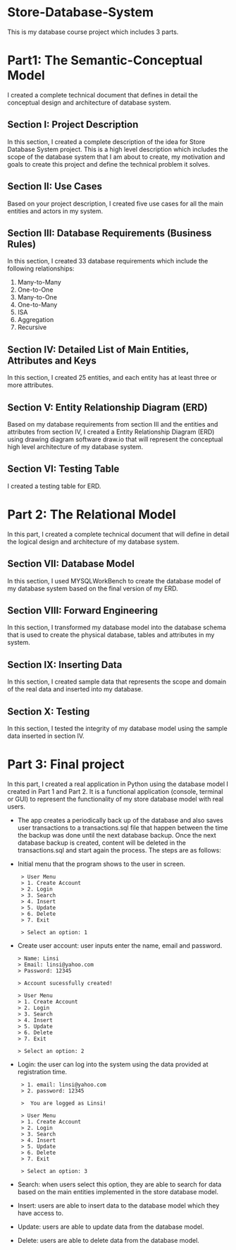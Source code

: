 # Store-Database-System
This is my database course project which includes 3 parts.

# Part1: The Semantic-Conceptual Model 

I created a complete technical document that defines in detail the conceptual 
design and architecture of database system.

## Section I: Project Description
In this section, I created a complete description of the idea for Store Database System project. 
This is a high level description which includes the scope of the database system that I am about to create,
my motivation and goals to create this project and define the technical problem it solves. 

## Section II: Use Cases 
Based on your project description, I created five use cases for all the main entities and actors in my system.

## Section III: Database Requirements (Business Rules)

In this section, I created 33 database requirements which include the following relationships:

1. Many-to-Many
2. One-to-One
3. Many-to-One
4. One-to-Many
5. ISA
6. Aggregation 
7. Recursive

## Section IV: Detailed List of Main Entities, Attributes and Keys 
In this section, I created 25 entities, and each entity has at least three or more attributes. 

## Section V: Entity Relationship Diagram (ERD) 
Based on my database requirements from section III and the entities and attributes from section IV, I created a Entity
Relationship Diagram (ERD) using drawing diagram software draw.io that will represent the conceptual high level architecture of my database system.  


## Section VI: Testing Table 
I created a testing table for ERD.

# Part 2: The Relational Model 
In this part, I created a complete technical document that will define in detail the logical 
design and architecture of my database system.  

## Section VII: Database Model 
In this section, I used MYSQLWorkBench to create the database model of my database system based on the final version of my ERD. 

## Section VIII: Forward Engineering 
In this section, I transformed my database model into the database schema that is used to create the physical database, tables and attributes in my system.

## Section IX: Inserting Data 
In this section, I created sample data that represents the scope and domain of the real data and inserted into my database. 

## Section X: Testing 
In this section, I tested the integrity of my database model using the sample data inserted in section IV.

# Part 3: Final project

In this part, I created a real application in Python using the database model I created in Part 1 and Part 2. It is a functional application (console, terminal or GUI) to represent the functionality of my store database model with real users. 
 
 * The app creates a periodically back up of the database and also saves user transactions to a transactions.sql file that happen between the time the backup was done until the next database backup. Once the next database backup is created, content will be deleted in the transactions.sql and start again the process. The steps are as follows:

 * Initial menu that the program shows to the user in screen. 
        
        > User Menu 
        > 1. Create Account 
        > 2. Login 
        > 3. Search
        > 4. Insert 
        > 5. Update
        > 6. Delete 
        > 7. Exit
        
        > Select an option: 1

  * Create user account: user inputs enter the name, email and password.
        
        > Name: Linsi
        > Email: linsi@yahoo.com
        > Password: 12345
        
        > Account sucessfully created!
        
        > User Menu 
        > 1. Create Account 
        > 2. Login 
        > 3. Search
        > 4. Insert 
        > 5. Update
        > 6. Delete 
        > 7. Exit
        
        > Select an option: 2
 
 * Login: the user can log into the system using the data provided at registration time. 
 
        > 1. email: linsi@yahoo.com
        > 2. password: 12345
        
        >  You are logged as Linsi!
        
        > User Menu 
        > 1. Create Account 
        > 2. Login 
        > 3. Search
        > 4. Insert 
        > 5. Update
        > 6. Delete 
        > 7. Exit
        
        > Select an option: 3
        
  * Search: when users select this option, they are able to search for data based on the main entities implemented in the store database model. 
              
  * Insert: users are able to insert data to the database model which they have access to. 
        
  * Update: users are able to update data from the database model. 
         
  * Delete: users are able to delete data from the database model.       

        



